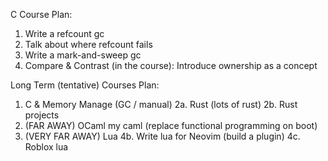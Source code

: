 C Course Plan:
1. Write a refcount gc
2. Talk about where refcount fails
3. Write a mark-and-sweep gc
4. Compare & Contrast
(in the course): Introduce ownership as a concept

Long Term (tentative) Courses Plan:
1. C & Memory Manage (GC / manual)
2a. Rust (lots of rust)
2b. Rust projects
3. (FAR AWAY) OCaml my caml (replace functional programming on boot)
4. (VERY FAR AWAY) Lua
4b. Write lua for Neovim (build a plugin)
4c. Roblox lua

